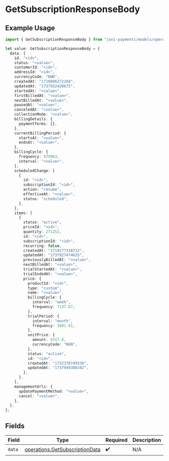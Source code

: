 # GetSubscriptionResponseBody

## Example Usage

```typescript
import { GetSubscriptionResponseBody } from "jani-payments/models/operations";

let value: GetSubscriptionResponseBody = {
  data: {
    id: "<id>",
    status: "<value>",
    customerId: "<id>",
    addressId: "<id>",
    currencyCode: "KWD",
    createdAt: "1710096272204",
    updatedAt: "1737932420675",
    startedAt: "<value>",
    firstBilledAt: "<value>",
    nextBilledAt: "<value>",
    pausedAt: "<value>",
    canceledAt: "<value>",
    collectionMode: "<value>",
    billingDetails: {
      paymentTerms: {},
    },
    currentBillingPeriod: {
      startsAt: "<value>",
      endsAt: "<value>",
    },
    billingCycle: {
      frequency: 979963,
      interval: "<value>",
    },
    scheduledChange: [
      {
        id: "<id>",
        subscriptionId: "<id>",
        action: "resume",
        effectiveAt: "<value>",
        status: "scheduled",
      },
    ],
    items: [
      {
        status: "active",
        priceId: "<id>",
        quantity: 271252,
        id: "<id>",
        subscriptionId: "<id>",
        recurring: false,
        createdAt: "1719177338722",
        updatedAt: "1737927474625",
        previouslyBilledAt: "<value>",
        nextBilledAt: "<value>",
        trialStartedAt: "<value>",
        trialEndedAt: "<value>",
        price: {
          productId: "<id>",
          type: "custom",
          name: "<value>",
          billingCycle: {
            interval: "week",
            frequency: 7137.67,
          },
          trialPeriod: {
            interval: "month",
            frequency: 3991.61,
          },
          unitPrice: {
            amount: 4317.6,
            currencyCode: "NGN",
          },
          status: "active",
          id: "<id>",
          createdAt: "1732378749336",
          updatedAt: "1737949386192",
        },
      },
    ],
    managementUrls: {
      updatePaymentMethod: "<value>",
      cancel: "<value>",
    },
  },
};
```

## Fields

| Field                                                                            | Type                                                                             | Required                                                                         | Description                                                                      |
| -------------------------------------------------------------------------------- | -------------------------------------------------------------------------------- | -------------------------------------------------------------------------------- | -------------------------------------------------------------------------------- |
| `data`                                                                           | [operations.GetSubscriptionData](../../models/operations/getsubscriptiondata.md) | :heavy_check_mark:                                                               | N/A                                                                              |